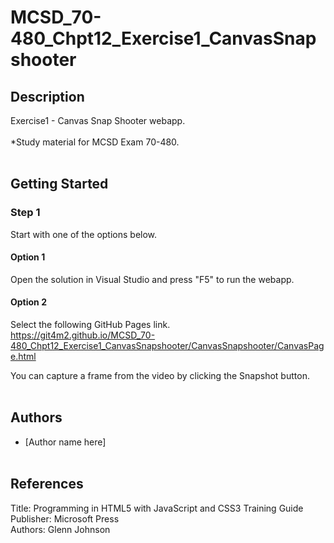 # MCSD_70-480_Chpt12_Exercise1_CanvasSnapshooter

## Description
Exercise1 - Canvas Snap Shooter webapp.
<br/><br/>
*Study material for MCSD Exam 70-480.
<br/><br/>

## Getting Started

### Step 1
Start with one of the options below.

#### Option 1
Open the solution in Visual Studio and 
press "F5" to run the webapp.

#### Option 2
Select the following GitHub Pages link.
<br/>
https://git4m2.github.io/MCSD_70-480_Chpt12_Exercise1_CanvasSnapshooter/CanvasSnapshooter/CanvasPage.html
<br/>

You can capture a frame from the video by clicking the Snapshot button.
<br/><br/>

## Authors
* [Author name here]
<br/><br/>

## References
Title: Programming in HTML5 with JavaScript and CSS3 Training Guide<br/>
Publisher: Microsoft Press<br/>
Authors: Glenn Johnson<br/>
<br/><br/>
